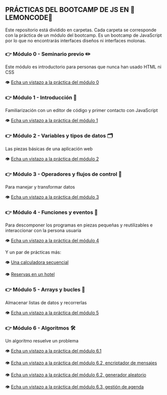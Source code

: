 ## PRÁCTICAS DEL BOOTCAMP DE JS EN :lemon:LEMONCODE:lemon:

Este repositorio está dividido en carpetas. Cada carpeta se corresponde con la práctica de un módulo del bootcamp.
Es un bootcamp de JavaScript por lo que no encontrarás interfaces diseños ni interfaces molonas.

### :point_right: Módulo 0 - Seminario previo :pencil2:

Este módulo es introductorio para personas que nunca han usado HTML ni CSS

:eye: [Echa un vistazo a la práctica del módulo 0](modulo-0)

### :point_right: Módulo 1 - Introducción :brain:

Familiarización con un editor de código y primer contacto con JavaScript

:eye: [Echa un vistazo a la práctica del módulo 1](modulo-1)

### :point_right: Módulo 2 - Variables y tipos de datos :card_index_dividers:

Las piezas básicas de una aplicación web

:eye: [Echa un vistazo a la práctica del módulo 2](modulo-2)

### :point_right: Módulo 3 - Operadores y flujos de control :vertical_traffic_light:

Para manejar y transformar datos

:eye: [Echa un vistazo a la práctica del módulo 3](modulo-3)

### :point_right: Módulo 4 - Funciones y eventos :jigsaw:

Para descomponer los programas en piezas pequeñas y reutilizables e interaccionar con la persona usuaria

:eye: [Echa un vistazo a la práctica del módulo 4](modulo-4)

Y un par de prácticas más:

:eye: [Una calculadora secuencial](modulo-4-extra-calculadora)

:eye: [Reservas en un hotel](modulo-4-extra-reservas)

### :point_right: Módulo 5 - Arrays y bucles :repeat:

Almacenar listas de datos y recorrerlas

:eye: [Echa un vistazo a la práctica del módulo 5](modulo-5)

### :point_right: Módulo 6 - Algoritmos :hammer_and_wrench:

Un algoritmo resuelve un problema

:eye: [Echa un vistazo a la práctica del módulo 6.1](modulo-6-1)

:eye: [Echa un vistazo a la práctica del módulo 6.2, encriptador de mensajes](modulo-6-2-encriptador)

:eye: [Echa un vistazo a la práctica del módulo 6.2, generador aleatorio](modulo-6-2-aleatorio)

:eye: [Echa un vistazo a la práctica del módulo 6.3, gestión de agenda](modulo-6-3-agenda)
